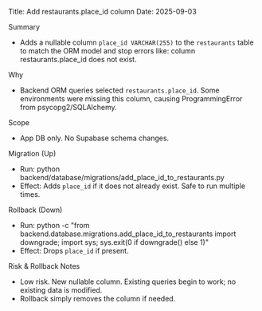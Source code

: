 Title: Add restaurants.place_id column
Date: 2025-09-03

Summary
- Adds a nullable column `place_id VARCHAR(255)` to the `restaurants` table to match the ORM model and stop errors like: column restaurants.place_id does not exist.

Why
- Backend ORM queries selected `restaurants.place_id`. Some environments were missing this column, causing ProgrammingError from psycopg2/SQLAlchemy.

Scope
- App DB only. No Supabase schema changes.

Migration (Up)
- Run: python backend/database/migrations/add_place_id_to_restaurants.py
- Effect: Adds `place_id` if it does not already exist. Safe to run multiple times.

Rollback (Down)
- Run: python -c "from backend.database.migrations.add_place_id_to_restaurants import downgrade; import sys; sys.exit(0 if downgrade() else 1)"
- Effect: Drops `place_id` if present.

Risk & Rollback Notes
- Low risk. New nullable column. Existing queries begin to work; no existing data is modified.
- Rollback simply removes the column if needed.

